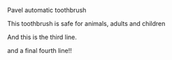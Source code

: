 Pavel automatic toothbrush

This toothbrush is safe for animals, adults and children

And this is the third line.

and a final fourth line!!
